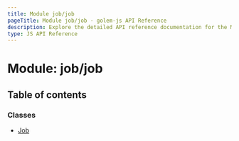 ```yaml
---
title: Module job/job
pageTitle: Module job/job - golem-js API Reference
description: Explore the detailed API reference documentation for the Module job/job within the golem-js SDK for the Golem Network.
type: JS API Reference
---
```

# Module: job/job

## Table of contents

### Classes

- [Job](../classes/job_job.Job)
